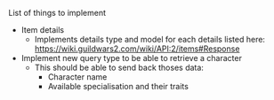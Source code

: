 List of things to implement

* Item details
    * Implements details type and model for each details listed here: https://wiki.guildwars2.com/wiki/API:2/items#Response
* Implement new query type to be able to retrieve a character
    * This should be able to send back thoses data:
        * Character name
        * Available specialisation and their traits